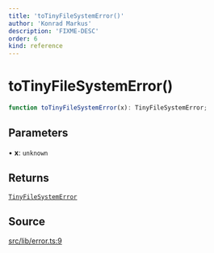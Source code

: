 ```yaml
---
title: 'toTinyFileSystemError()'
author: 'Konrad Markus'
description: 'FIXME-DESC'
order: 6
kind: reference
---
```


# toTinyFileSystemError()

```ts
function toTinyFileSystemError(x): TinyFileSystemError;
```

## Parameters

• **x**: `unknown`

## Returns

[`TinyFileSystemError`](/projects/konkerdev-tiny-filesystem-fp/reference/type-aliases/tinyfilesystemerror)

## Source

[src/lib/error.ts:9](https://github.com/konkerdotdev/tiny-filesystem-fp/blob/900743fd8cf49d9e7c3831c08b0b3c0dd3e06fb2/src/lib/error.ts#L9)
